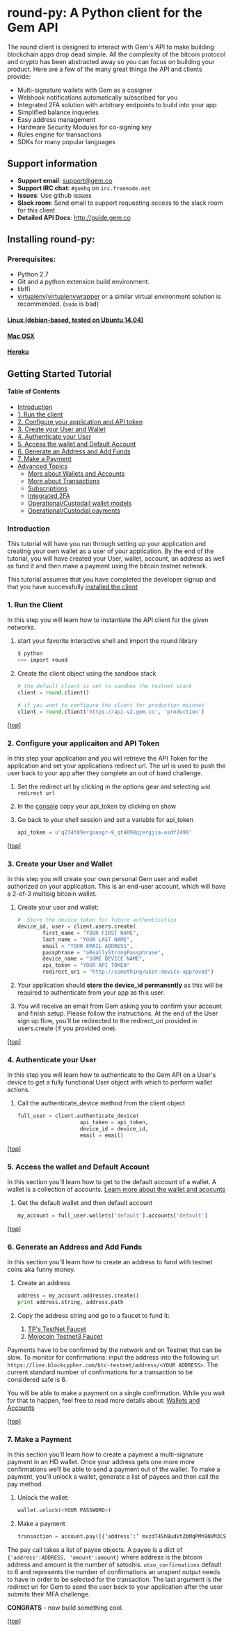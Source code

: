 # round-py: A Python client for the Gem API
The round client is designed to interact with Gem's API to make building blockchain apps drop dead simple.  All the complexity of the bitcoin protocol and crypto has been abstracted away so you can focus on building your product.  Here are a few of the many great things the API and clients provide:

* Multi-signature wallets with Gem as a cosigner
* Webhook notifications automatically subscribed for you
* Integrated 2FA solution with arbitrary endpoints to build into your app
* Simplified balance inqueries
* Easy address management
* Hardware Security Modules for co-signing key
* Rules engine for transactions
* SDKs for many popular languages

## Support information
* __Support email__: [support@gem.co](mailto:support@gem.co)
* __Support IRC chat__: `#gemhq` on `irc.freenode.net`
* __Issues__:  Use github issues
* __Slack room__:  Send email to support requesting access to the slack room for this client
* __Detailed API Docs__:  http://guide.gem.co

## Installing round-py:
### Prerequisites:
* Python 2.7
* Git and a python extension build environment.
* libffi
* [virtualenv](http://pypi.python.org/pypi/virtualenv)/[virtualenvwrapper](https://virtualenvwrapper.readthedocs.org/en/latest/) or a similar virtual environment solution is recommended. (`sudo` is bad)

#### [Linux (debian-based, tested on Ubuntu 14.04)](docs/install.md#linux-debian-based-tested-on-ubuntu-1404)
#### [Mac OSX](docs/install.md#mac-osx)
#### [Heroku](docs/install.md#heroku)

## Getting Started Tutorial
#### Table of Contents
* [Introduction](README.md#Introduction)
* [1. Run the client](README.md#1-run-the-client)
* [2. Configure your application and API token](README.md#2-configure-your-applicaiton-and-api-token)
* [3. Create your User and Wallet](README.md#3-create-your-user-and-wallet)
* [4. Authenticate your User](README.md#4-authenticate-your-user)
* [5. Access the wallet and Default Account](README.md#5-access-the-wallet-and-default-account)
* [6. Generate an Address and Add Funds](README.md#6-generate-an-address-and-add-funds)
* [7. Make a Payment](README.md#7-make-a-payment)
* [Advanced Topics](docs/advanced.md)
	* [More about Wallets and Accounts](docs/advanced.md#wallets-and-accounts)
	* [More about Transactions](docs/advanced.md#transactions-and-payments)
	* [Subscriptions](docs/advanced.md#subscriptions)
	* [Integrated 2FA](docs/advanced.md#integrated-2fa)
	* [Operational/Custodail wallet models](docs/advanced.md#operationalcustodial-wallets)
	* [Operational/Custodial payments](docs/advanced.md#payments)

### Introduction
This tutorial will have you run through setting up your application and creating your own wallet as a user of your application.  By the end of the tutorial, you will have created your User, wallet, account, an address as well as fund it and then make a payment using the bitcoin testnet network.

This tutorial assumes that you have completed the developer signup and that you have successfully [installed the client](docs/install.md)

### 1. Run the Client
In this step you will learn how to instantiate the API client for the given networks.

1. start your favorite interactive shell and import the round library

	```bash
	$ python
	>>> import round
	```

1. Create the client object using the sandbox stack

	```python
	# the default client is set to sandbox the testnet stack
	client = round.client()

	# if you want to configure the client for production mainnet
	client = round.client('https://api-v2.gem.co', 'production')
	```

[[top]](README.md#getting-started-tutorial)

### 2. Configure your applicaiton and API Token
In this step your application and you will retrieve the API Token for the application and set your applications redirect url.  The url is used to push the user back to your app after they complete an out of band challenge.

1. Set the redirect url by clicking in the options gear and selecting `add redirect url`

1. In the [console](https://sandbox.gem.co) copy your api_token by clicking on show

1. Go back to your shell session and set a variable for api_token

	```python
	api_token = u'q234t09ergoasgr-9_qt4098qjergjia-asdf2490'
	```

[[top]](README.md#getting-started-tutorial)

### 3. Create your User and Wallet
In this step you will create your own personal Gem user and wallet authorized on your application.  This is an end-user account, which will have a 2-of-3 multisig bitcoin wallet.

1. Create your user and wallet:

	```python
	#  Store the device token for future authentication
	device_id, user = client.users.create(
	        first_name = "YOUR FIRST NAME",
			last_name = "YOUR LAST NAME",
			email = "YOUR EMAIL ADDRESS",
			passphrase = "aReallyStrongPassphrase",
			device_name = "SOME DEVICE NAME",
			api_token = "YOUR API TOKEN"
            redirect_uri = "http://something/user-device-approved")
	```

1. Your application should **store the device_id permanently** as this will be required to authenticate from your app as this user.
1. You will receive an email from Gem asking you to confirm your account and finish setup.  Please follow the instructions. At the end of the User sign up flow, you'll be redirected to the redirect_uri provided in users.create (if you provided one).

[[top]](README.md#getting-started-tutorial)

### 4. Authenticate your User
In this step you will learn how to authenticate to the Gem API on a User's device to get a fully functional User object with which to perform wallet actions.

1. Call the authenticate_device method from the client object

	```python
	full_user = client.authenticate_device(
						api_token = api_token,
						device_id = device_id,
						email = email)
	```

[[top]](README.md#getting-started-tutorial)

### 5. Access the wallet and Default Account
In this section you'll learn how to get to the default account of a wallet.  A wallet is a collection of accounts.  [Learn more about the wallet and acocunts]([docs/wallet-and-account-details.md)

1. Get the default wallet and then default account

	```python
	my_account = full_user.wallets['default'].accounts['default']
	```

[[top]](README.md#getting-started-tutorial)

### 6. Generate an Address and Add Funds
In this section you'll learn how to create an address to fund with testnet coins aka funny money.

1. Create an address

	```python
	address = my_account.addresses.create()
	print address.string, address.path
	```
1. Copy the address string and go to a faucet to fund it:
	1. [TP's TestNet Faucet](https://tpfaucet.appspot.com/)
	1. [Mojocoin Testnet3 Faucet](http://faucet.xeno-genesis.com/)

Payments have to be confirmed by the network and on Testnet that can be slow.  To monitor for confirmations: input the address into the following url `https://live.blockcypher.com/btc-testnet/address/<YOUR ADDRESS>`.  The current standard number of confirmations for a transaction to be considered safe is 6.

You will be able to make a payment on a single confirmation.  While you wait for that to happen, feel free to read more details about:
[Wallets and Accounts](docs/Advanced-Topics.md#More-About-Wallets-and-Accounts)

[[top]](README.md#getting-started-tutorial)

### 7. Make a Payment
In this section you’ll learn how to create a payment a multi-signature payment in an HD wallet.  Once your address gets one more more confirmations we’ll be able to send a payment out of the wallet.  To make a payment, you'll unlock a wallet, generate a list of payees and then call the pay method.

1. Unlock the wallet:

	```python
	wallet.unlock(<YOUR PASSWORD>)
	```
1. Make a payment

	```python
	transaction = account.pay([{‘address’:’ mxzdT4ShBudVtZbMqPMh9NVM3CS56Fp11s’, ‘amount’:25000}], utxo_confirmations = 1, 'https://my.mobileapp.com/user_redirect')
	```

The pay call takes a list of payee objects.  A payee is a dict of `{'address':ADDRESS, 'amount':amount}` where address is the bitcoin address and amount is the number of satoshis.  `utxo_confirmations` default to 6 and represents the number of confirmations an unspent output needs to have in order to be selected for the transaction.  The last argument is the redirect uri for Gem to send the user back to your application after the user submits their MFA challenge.

**CONGRATS** - now build something cool.

[[top]](README.md#getting-started-tutorial)
